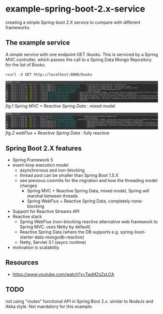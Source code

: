 # example-spring-boot-2.x-service
creating a simple Spring-boot 2.X service to compare with different frameworks


## The example service
A simple service with one endpoint GET /books. This is serviced by a Spring MVC controller, which passes the call to a Spring Data Mongo Repository for the list of Books. 


`>curl -X GET http://localhost:8080/books`


![springMvc_reactiveSpringData_handling.png](springMvc_reactiveSpringData_handling.png)
_fig.1 Spring MVC + Reactive Spring Data_ : mixed model


![webFlux_reactiveSpringData_handling.png](webFlux_reactiveSpringData_handling.png)
_fig.2 webFlux + Reactive Spring Data_ : fully reactive

##  Spring Boot 2.X features

* Spring Framework 5
* event-loop execution model
    - asynchronous and non-blocking
    - thread pool can be smaller than Spring Boot 1.5.X
    - see previous commits for the migration and how the threading model changes
        - Spring MVC + Reactive Spring Data, mixed model, Spring will marshal between threads
        - Spring WebFlux + Reactive Spring Data, completely none-blocking
* Support for Reactive Streams API
* Reactive stack
    - Spring WebFlux (non-blocking reactive alternative web framework to Spring MVC. uses Netty by default)
    - Reactive Spring Data (where the DB supports e.g. spring-boot-starter-data-mongodb-reactive)
    - Netty, Servlet 3.1 (async runtime)
* motivation is scalability

## Resources

- https://www.youtube.com/watch?v=TasMZsZxLCA

## TODO

not using "routes" functional API in Spring Boot 2.x. similar to NodeJs and Akka style. Not mandatory for this example. 